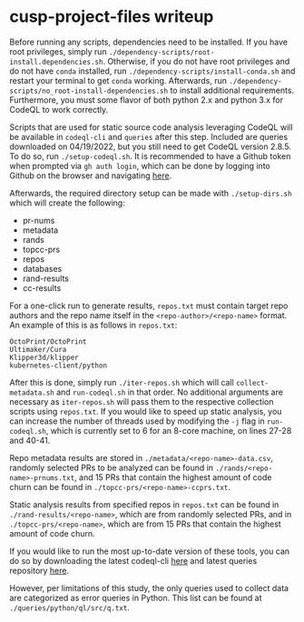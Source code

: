 # cusp-project-files writeup

Before running any scripts, dependencies need to be installed. If you have root
privileges, simply run `./dependency-scripts/root-install.dependencies.sh`. 
Otherwise, if you do not have root privileges and do not have `conda` installed,
run `./dependency-scripts/install-conda.sh` and restart your terminal to get
`conda` working. Afterwards, run `./dependency-scripts/no_root-install-dependencies.sh`
to install additional requirements. Furthermore, you must some flavor of both
python 2.x and python 3.x for CodeQL to work correctly.

Scripts that are used for static source code analysis leveraging CodeQL will be
available in `codeql-cli` and `queries` after this step. Included are queries 
downloaded on 04/19/2022, but you still need to get CodeQL version 2.8.5. To do 
so, run `./setup-codeql.sh`. It is recommended to have a Github token when 
prompted via `gh auth login`, which can be done by logging into Github on the 
browser and navigating [here](https://github.com/settings/tokens).

Afterwards, the required directory setup can be made with `./setup-dirs.sh`
which will create the following:

- pr-nums
- metadata
- rands
- topcc-prs
- repos
- databases
- rand-results
- cc-results

For a one-click run to generate results, `repos.txt` must contain target repo
authors and the repo name itself in the `<repo-author>/<repo-name>` format. An
example of this is as follows in `repos.txt`:

```
OctoPrint/OctoPrint
Ultimaker/Cura
Klipper3d/klipper
kubernetes-client/python
```

After this is done, simply run `./iter-repos.sh` which will call `collect-metadata.sh`
and `run-codeql.sh` in that order. No additional arguments are necessary as `iter-repos.sh`
will pass them to the respective collection scripts using `repos.txt`. If you
would like to speed up static analysis, you can increase the number of threads
used by modifying the `-j` flag in `run-codeql.sh`, which is currently set to
6 for an 8-core machine, on lines 27-28 and 40-41.

Repo metadata results are stored in `./metadata/<repo-name>-data.csv`, randomly
selected PRs to be analyzed can be found in `./rands/<repo-name>-prnums.txt`,
and 15 PRs that contain the highest amount of code churn can be found in
`./topcc-prs/<repo-name>-ccprs.txt`.

Static analysis results from specified repos in `repos.txt` can be found in `./rand-results/<repo-name>`,
which are from randomly selected PRs, and in `./topcc-prs/<repo-name>`, which
are from 15 PRs that contain the highest amount of code churn.

If you would like to run the most up-to-date version of these tools, you can do
so by downloading the latest codeql-cli [here](https://github.com/github/codeql-cli-binaries/releases)
and latest queries repository [here](https://github.com/github/codeql).

However, per limitations of this study, the only queries used to collect data
are categorized as error queries in Python. This list can be found at `./queries/python/ql/src/q.txt`.
